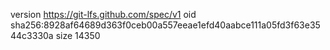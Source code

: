 version https://git-lfs.github.com/spec/v1
oid sha256:8928af64689d363f0ceb00a557eeae1efd40aabce111a05fd3f63e3544c3330a
size 14350
